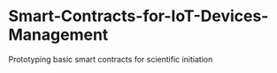 # Smart-Contracts-for-IoT-Devices-Management
Prototyping basic smart contracts for scientific initiation
